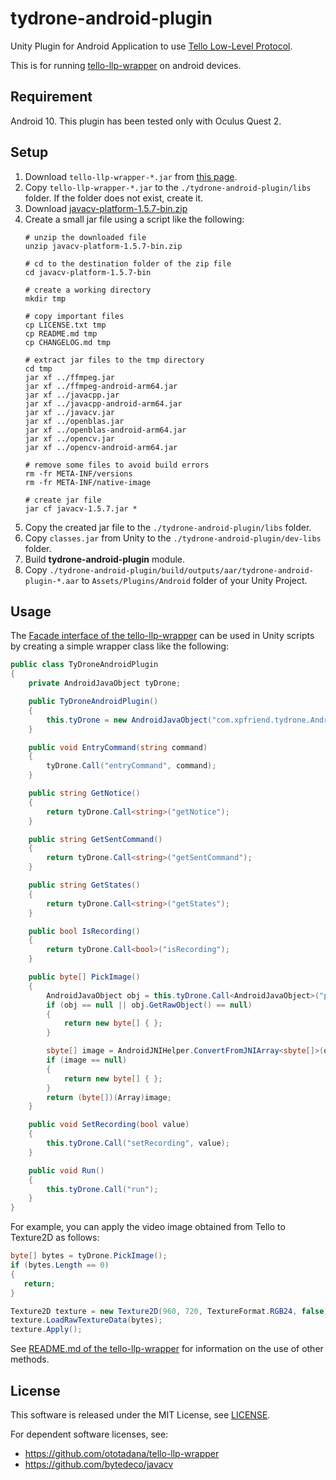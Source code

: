 # tydrone-android-plugin

Unity Plugin for Android Application to
use [Tello Low-Level Protocol](https://tellopilots.com/wiki/protocol/).

This is for running [tello-llp-wrapper](https://github.com/ototadana/tello-llp-wrapper) on android
devices.

## Requirement

Android 10. This plugin has been tested only with Oculus Quest 2.

## Setup

1. Download `tello-llp-wrapper-*.jar`
   from [this page](https://github.com/ototadana/tello-llp-wrapper/releases).
2. Copy `tello-llp-wrapper-*.jar` to the `./tydrone-android-plugin/libs` folder. If the folder does
   not exist, create it.
3. Download [javacv-platform-1.5.7-bin.zip](https://github.com/bytedeco/javacv/releases/tag/1.5.7)
4. Create a small jar file using a script like the following:
   ```shell
   # unzip the downloaded file
   unzip javacv-platform-1.5.7-bin.zip

   # cd to the destination folder of the zip file
   cd javacv-platform-1.5.7-bin

   # create a working directory
   mkdir tmp

   # copy important files
   cp LICENSE.txt tmp
   cp README.md tmp
   cp CHANGELOG.md tmp

   # extract jar files to the tmp directory
   cd tmp
   jar xf ../ffmpeg.jar
   jar xf ../ffmpeg-android-arm64.jar
   jar xf ../javacpp.jar
   jar xf ../javacpp-android-arm64.jar
   jar xf ../javacv.jar
   jar xf ../openblas.jar
   jar xf ../openblas-android-arm64.jar
   jar xf ../opencv.jar
   jar xf ../opencv-android-arm64.jar

   # remove some files to avoid build errors
   rm -fr META-INF/versions
   rm -fr META-INF/native-image
   
   # create jar file
   jar cf javacv-1.5.7.jar *
   ```
5. Copy the created jar file to the `./tydrone-android-plugin/libs` folder.
6. Copy `classes.jar` from Unity to the `./tydrone-android-plugin/dev-libs` folder.
7. Build **tydrone-android-plugin** module.
8. Copy `./tydrone-android-plugin/build/outputs/aar/tydrone-android-plugin-*.aar`
   to `Assets/Plugins/Android` folder of your Unity Project.

## Usage

The [Facade interface of the tello-llp-wrapper](https://github.com/ototadana/tello-llp-wrapper#usage)
can be used in Unity scripts by creating a simple wrapper class like the following:

```csharp
public class TyDroneAndroidPlugin
{
    private AndroidJavaObject tyDrone;

    public TyDroneAndroidPlugin()
    {
        this.tyDrone = new AndroidJavaObject("com.xpfriend.tydrone.AndroidMain");
    }

    public void EntryCommand(string command)
    {
        tyDrone.Call("entryCommand", command);
    }

    public string GetNotice()
    {
        return tyDrone.Call<string>("getNotice");
    }

    public string GetSentCommand()
    {
        return tyDrone.Call<string>("getSentCommand");
    }

    public string GetStates()
    {
        return tyDrone.Call<string>("getStates");
    }

    public bool IsRecording()
    {
        return tyDrone.Call<bool>("isRecording");
    }

    public byte[] PickImage()
    {
        AndroidJavaObject obj = this.tyDrone.Call<AndroidJavaObject>("pickImage");
        if (obj == null || obj.GetRawObject() == null)
        {
            return new byte[] { };
        }

        sbyte[] image = AndroidJNIHelper.ConvertFromJNIArray<sbyte[]>(obj.GetRawObject());
        if (image == null)
        {
            return new byte[] { };
        }
        return (byte[])(Array)image;
    }

    public void SetRecording(bool value)
    {
        this.tyDrone.Call("setRecording", value);
    }

    public void Run()
    {
        this.tyDrone.Call("run");
    }
}
```

For example, you can apply the video image obtained from Tello to Texture2D as follows:

```csharp
byte[] bytes = tyDrone.PickImage();
if (bytes.Length == 0)
{
   return;
}

Texture2D texture = new Texture2D(960, 720, TextureFormat.RGB24, false);
texture.LoadRawTextureData(bytes);
texture.Apply();
```

See [README.md of the tello-llp-wrapper](https://github.com/ototadana/tello-llp-wrapper) for
information on the use of other methods.

## License

This software is released under the MIT License, see [LICENSE](./LICENSE).

For dependent software licenses, see:

- https://github.com/ototadana/tello-llp-wrapper
- https://github.com/bytedeco/javacv